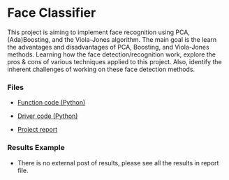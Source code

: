 # Face Classifier

This project is aiming to implement face recognition using PCA, (Ada)Boosting, and the Viola-Jones algorithm. The main goal is the learn the advantages and disadvantages of PCA, Boosting, and Viola-Jones methods. Learning how the face detection/recognition work, explore the pros & cons of various techniques applied to this project. Also, identify the inherent challenges of working on these face detection methods.  


### Files

* [Function code (Python)](https://github.com/chd415/Computer-Version/blob/master/Face-Classifier/ps6.py)

* [Driver code (Python)](https://github.com/chd415/Computer-Version/blob/master/Face-Classifier/experiment.py)

* [Project report](https://github.com/chd415/Computer-Version/blob/master/Face-Classifier/ps6_report.pdf)

### Results Example

* There is no external post of results, please see all the results in report file.
